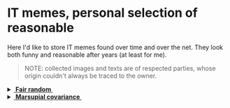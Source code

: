 # IT memes, personal selection of reasonable

Here I'd like to store IT memes found over time and over the net. They look both funny and reasonable after years (at least for me).

> NOTE: collected images and texts are of respected parties, whose origin couldn't always be traced to the owner.

<details>
<summary><ins>&nbsp;<b>Fair random</b>&nbsp;</ins></summary>
&nbsp;

![Guaranted random by fair dice roll](../_rsc/_img/IT-meme.random-number.png)

The grain of truth in this joke is that it's not too far away from pseudo-random.

---------
</details>

<details>
<summary><ins>&nbsp;<b>Marsupial covariance</b>&nbsp;</ins></summary>
&nbsp;

https://www.snopes.com/fact-check/shoot-me-kangaroo-down-sport/

---------
</details>
